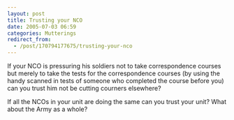 ```yaml
---
layout: post
title: Trusting your NCO
date: 2005-07-03 06:59
categories: Mutterings
redirect_from:
  - /post/170794177675/trusting-your-nco
---
```

If your NCO is pressuring his soldiers not to take correspondence courses but merely to take the tests for the correspondence courses (by using the handy scanned in tests of someone who completed the course before you) can you trust him not be cutting courners elsewhere?

If all the NCOs in your unit are doing the same can you trust your unit? What about the Army as a whole?
